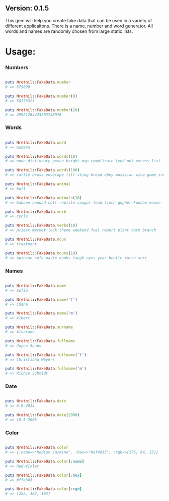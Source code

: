 <h2>Version: 0.1.5</h2>

<p>This gem will help you create fake data that can be used in a variety of different applicaitons.  There is a name, number and word generator.  
All words and names are randomly chosen from large static lists.</p>

<h1>Usage:</h1>

<h3>Numbers</h3>

```ruby

puts Nretnil::FakeData.number
# => 675090

puts Nretnil::FakeData.number(8)
# => 58176321

puts Nretnil::FakeData.number(20)
# => 49921264425203746970

```

<h3>Words</h3>

```ruby

puts Nretnil::FakeData.word
# => modern

puts Nretnil::FakeData.words(10)
# => none dictionary peace bright map complicate lend out excess list

puts Nretnil::FakeData.words(100)
# => cattle brass envelope fill sting bread obey musician wine game insurance either hollow nobody peculiar else table discuss pleasant summer can yield slow friend noise strong string factory open screw force inquiry lesson leg splendid old-fashioned refuse address width surround highway youth promise easy holiday faith disease sound delivery lamp invite sit journey fact crown propose rescue term worm fade restaurant male someone strike we interrupt relief loaf only bless customary cap curtain bicycle alike roast inquire person damage friendly dig invention pull mineral join jealous chair bright hook organ instrument unit underneath explain and bird ripe dozen daughter other

puts Nretnil::FakeData.animal
# => bull

puts Nretnil::FakeData.animals(10)
# => baboon aoudad colt reptile cougar toad finch gopher koodoo mouse

puts Nretnil::FakeData.verb
# => cycle

puts Nretnil::FakeData.verbs(10)
# => priest market lock theme weekend fuel report plant harm branch

puts Nretnil::FakeData.noun
# => treatment

puts Nretnil::FakeData.nouns(10)
# => opinion sofa paste books laugh eyes year beetle force sort

```

<h3>Names</h3>

```ruby

puts Nretnil::FakeData.name
# => Sofia

puts Nretnil::FakeData.name('f')
# => Chana

puts Nretnil::FakeData.name('m')
# => Albert

puts Nretnil::FakeData.surname
# => Alvarado

puts Nretnil::FakeData.fullname
# => Joyce Sands

puts Nretnil::FakeData.fullname('f')
# => Christiana Meyers

puts Nretnil::FakeData.fullname('m')
# => Richie Schmidt

```

<h3>Date</h3>

```ruby

puts Nretnil::FakeData.date
# => 6-9-2014

puts Nretnil::FakeData.date(2000)
# => 10-5-2003

```

<h3>Color</h3>

```ruby

puts Nretnil::FakeData.color
# => {:name=>"Medium Carmine", :hex=>"#af4035", :rgb=>[175, 64, 53]}

puts Nretnil::FakeData.color[:name]
# => Red-Violet

puts Nretnil::FakeData.color[:hex]
# => #ffa343

puts Nretnil::FakeData.color[:rgb]
# => [255, 182, 193]

```
